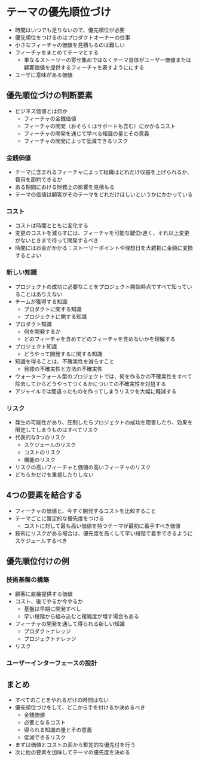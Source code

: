 # テーマの優先順位づけ

- 時間はいつでも足りないので、優先順位が必要
- 優先順位をつけるのはプロダクトオーナーの仕事
- 小さなフィーチャの価値を見積もるのは難しい
- フィーチャをまとめてテーマとする
    - 単なるストーリーの寄せ集めではなくテーマ自体がユーザー価値または顧客価値を提供するフィーチャを表すようににする
- ユーザに意味がある価値

## 優先順位づけの判断要素

- ビジネス価値とは何か
    - フィーチャの金銭価値
    - フィーチャの開発（おそらくはサポートも含む）にかかるコスト
    - フィーチャの開発を通じて学べる知識の量とその意義
    - フィーチャの開発によって低減できるリスク

### 金銭価値

- テーマに含まれるフィーチャによって組織はどれだけ収益を上げられるか、費用を節約できるか
- ある期間における財務上の影響を見積もる
- テーマの価値は顧客がそのテーマをどれだけほしいというかにかかっている

### コスト

- コストは時間とともに変化する
- 変更のコストを減らすには、フィーチャを可能な鍵位r遅く、それ以上変更がないときまで待って開発するべき
- 時間にはお金がかかる：ストーリーポイントや理想日を大雑把に金額に変換するとよい

### 新しい知識

- プロジェクトの成功に必要なことをプロジェクト開始時点ですべて知っていることはありえない
- チームが獲得する知識
    - プロダクトに関する知識
    - プロジェクトに関する知識
- プロダクト知識
    - 何を開発するか
    - どのフィーチャを含めてどのフィーチャを含めないかを理解する
- プロジェクト知識
    - どうやって開発するに関する知識
- 知識を得ることは、不確実性を減らすこと
    - 目標の不確実性と方法の不確実性
- ウォーターフォール型のプロジェクトでは、何を作るかの不確実性をすべて除去してからどうやってつくるかについての不確実性を対処する
- アジャイルでは間違ったものを作ってしまうリスクを大幅に軽減する

### リスク

- 発生の可能性があり、圧制したらプロジェクトの成功を阻害したり、効果を限定してしまうものはすべてリスク
- 代表的な3つのリスク
    - スケジュールのリスク
    - コストのリスク
    - 機能のリスク
- リスクの高いフィーチャと価値の高いフィーチャのリスク
- どちらかだけを重視したりしない

## 4つの要素を結合する

- フィーチャの価値と、今すぐ開発するコストを比較すること
- テーマごとに暫定的な優先度をつける
    - コストに対して最も高い価値を持つテーマが最初に着手すべき価値
- 技術にリスクがある場合は、優先度を高くして早い段階で着手できるようにスケジュールするべき

## 優先順位付けの例

### 技術基盤の構築

- 顧客に直接提供する価値
- コスト、後でやるか今やるか
    - 基盤は早期に開発すべし
    - 早い段階から組み込むと複雑度が増す場合もある
- フィーチャの開発を通して得られる新しい知識
    - プロダクトナレッジ
    - プロジェクトナレッジ
- リスク

### ユーザーインターフェースの設計

## まとめ

- すべてのことをやれるだけの時間はない
- 優先順位づけをして、どこから手を付けるか決めるべき
    - 金銭価値
    - 必要となるコスト
    - 得られる知識の量とその意義
    - 低減できるリスク
- まずは価値とコストの面から暫定的な優先付を行う
- 次に他の要素を加味してテーマの優先度を決める
